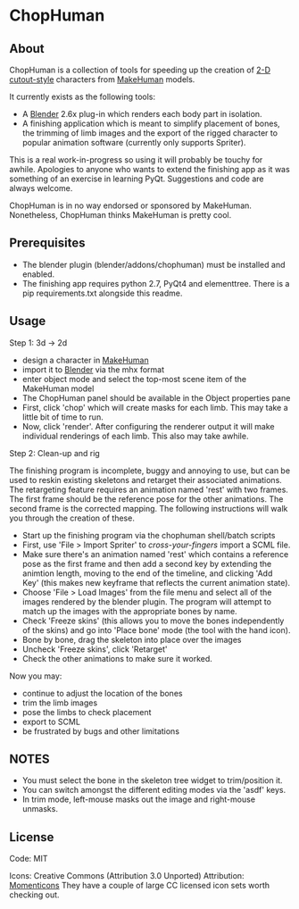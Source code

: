 ChopHuman
=========

About
-----
ChopHuman is a collection of tools for speeding up the creation of
[2-D cutout-style](http://en.wikipedia.org/wiki/Cutout_animation) characters
from [MakeHuman](http://www.makehuman.org/) models.

It currently exists as the following tools:
* A [Blender](http://www.blender.org/) 2.6x plug-in which renders each body
part in isolation.
* A finishing application which is meant to simplify placement of bones, 
the trimming of limb images and the export of the rigged character to
popular animation software (currently only supports Spriter).

This is a real work-in-progress so using it will probably be touchy for awhile.
Apologies to anyone who wants to extend the finishing app as it was something
of an exercise in learning PyQt. Suggestions and code are always welcome.

ChopHuman is in no way endorsed or sponsored by MakeHuman. Nonetheless, ChopHuman
thinks MakeHuman is pretty cool.

Prerequisites
-------------
* The blender plugin (blender/addons/chophuman) must be installed and enabled.
* The finishing app requires python 2.7, PyQt4 and elementtree. There is a pip
requirements.txt alongside this readme.  

Usage
-----

Step 1: 3d -> 2d

* design a character in [MakeHuman](http://www.makehuman.org/)
* import it to [Blender](http://www.blender.org/) via the mhx format
* enter object mode and select the top-most scene item of the MakeHuman model
* The ChopHuman panel should be available in the Object properties pane
* First, click 'chop' which will create masks for each limb. This may take a
little bit of time to run.
* Now, click 'render'. After configuring the renderer output it will make
individual renderings of each limb. This also may take awhile.

Step 2: Clean-up and rig

The finishing program is incomplete, buggy and annoying to use, but can be
used to reskin existing skeletons and retarget their associated animations.
The retargeting feature requires an animation named 'rest' with two frames.
The first frame should be the reference pose for the other animations. The
second frame is the corrected mapping. The following instructions will walk
you through the creation of these.

* Start up the finishing program via the chophuman shell/batch scripts
* First, use 'File > Import Spriter' to *cross-your-fingers* import a SCML file.
* Make sure there's an animation named 'rest' which contains a reference pose as the first frame
and then add a second key by extending the animtion length, moving to the end of the timeline,
and clicking 'Add Key' (this makes new keyframe that reflects the current animation state).
* Choose 'File > Load Images' from the file menu and select all of the images rendered by the blender plugin.
The program will attempt to match up the images with the appropriate bones by name.
* Check 'Freeze skins' (this allows you to move the bones independently of the skins) and go into
'Place bone' mode (the tool with the hand icon).
* Bone by bone, drag the skeleton into place over the images
* Uncheck 'Freeze skins', click 'Retarget'
* Check the other animations to make sure it worked.

Now you may:
* continue to adjust the location of the bones
* trim the limb images
* pose the limbs to check placement
* export to SCML
* be frustrated by bugs and other limitations

NOTES
-----
* You must select the bone in the skeleton tree widget to trim/position it.
* You can switch amongst the different editing modes via the 'asdf' keys.
* In trim mode, left-mouse masks out the image and right-mouse unmasks.

License
-------
Code: MIT

Icons: Creative Commons (Attribution 3.0 Unported) 
Attribution: [Momenticons](http://momentumdesignlab.com)
They have a couple of large CC licensed icon sets worth checking out.
